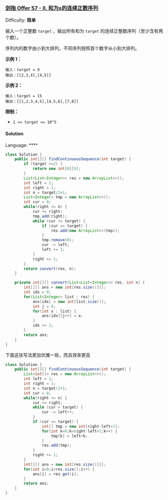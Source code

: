 ### [剑指 Offer 57 - II. 和为s的连续正数序列](https://leetcode-cn.com/problems/he-wei-sde-lian-xu-zheng-shu-xu-lie-lcof/)

Difficulty: **简单**


输入一个正整数 `target` ，输出所有和为 `target` 的连续正整数序列（至少含有两个数）。

序列内的数字由小到大排列，不同序列按照首个数字从小到大排列。

**示例 1：**

```
输入：target = 9
输出：[[2,3,4],[4,5]]
```

**示例 2：**

```
输入：target = 15
输出：[[1,2,3,4,5],[4,5,6],[7,8]]
```

**限制：**

*   `1 <= target <= 10^5`

#### Solution

Language: ****

```java
class Solution {
    public int[][] findContinuousSequence(int target) {
        if (target <=2) {
            return new int[0][0];
        }
        List<List<Integer>> res = new ArrayList<>();
        int left = 1;
        int right = 1;
        int n = target/2+1;
        List<Integer> tmp = new ArrayList<>();
        int cur = 0;
        while(right <= n) {
            cur += right;
            tmp.add(right);
            while (cur >= target) {
                if (cur == target) {
                    res.add(new ArrayList<>(tmp));
                } 
                tmp.remove(0);
                cur -= left;
                left += 1;
            }
            right += 1;
        }
        return convert(res, n);
    }

    private int[][] convert(List<List<Integer>> res, int n) {
        int[][] ans = new int[res.size()][];
        int idx = 0;
        for(List<Integer> list : res) {
            ans[idx] = new int[list.size()];
            int j = 0;
            for(int x : list) {
                ans[idx][j++] = x;
            }
            idx += 1;
        }
        return ans;
    }
}
```



下面这张写法更加优雅一些，而且效率更高

```java
class Solution {
    public int[][] findContinuousSequence(int target) {
        List<int[]> res = new ArrayList<>();
        int left = 1;
        int right = 1;
        int n = target/2+1;
        int cur = 0;
        while(right <= n) {
            cur += right;
            while (cur > target) {
                cur -= left++;
            }
            if (cur == target) {
                int[] tmp = new int[right-left+1];
                for(int k=0;k<right-left+1;k++) {
                    tmp[k] = left+k;
                }
                res.add(tmp);
            }
            right += 1;
        }
        int[][] ans = new int[res.size()][];
        for(int i=0;i<res.size();i++) {
            ans[i] = res.get(i);
        }
        return ans;
    }
}
```

